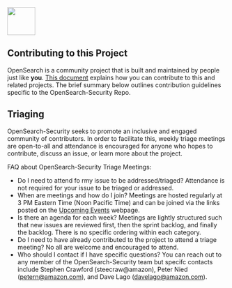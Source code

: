 <img src="https://opensearch.org/assets/img/opensearch-logo-themed.svg" height="64px">

## Contributing to this Project

OpenSearch is a community project that is built and maintained by people just like **you**.
[This document](https://github.com/opensearch-project/.github/blob/main/CONTRIBUTING.md) explains how you can contribute to this and related projects.
The brief summary below outlines contribution guidelines specific to the OpenSearch-Security Repo.

## Triaging

OpenSearch-Security seeks to promote an inclusive and engaged community of contributors. In order to facilitate this, weekly triage meetings are open-to-all and attendance is encouraged for anyone who hopes to contribute, discuss an issue, or learn more about the project.

FAQ about OpenSearch-Security Triage Meetings:

* Do I need to attend fo rmy issue to be addressed/triaged?
  Attendance is not required for your issue to be triaged or addressed.
* When are meetings and how do I join? 
  Meetings are hosted regularly at 3 PM Eastern Time (Noon Pacific Time) and can be joined via the links posted on the [Upcoming Events](https://opensearch.org/events) webpage.
* Is there an agenda for each week? 
  Meetings are lightly structured such that new issues are reviewed first, then the sprint backlog, and finally the backlog. There is no specific ordering within each category. 
* Do I need to have already contributed to the project to attend a triage meeting?
  No all are welcome and encouraged to attend. 
* Who should I contact if I have specific questions? 
  You can reach out to any member of the OpenSearch-Security team but specifc contacts include Stephen Crawford (steecraw@amazon), Peter Nied (petern@amazon.com), and Dave Lago (davelago@amazon.com).
